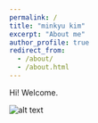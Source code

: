 ```yaml
---
permalink: /
title: "minkyu kim"
excerpt: "About me"
author_profile: true
redirect_from: 
  - /about/
  - /about.html
---
```


Hi! Welcome.

![alt text](https://minkyuk.github.io/files/scatter.jpg " scatter")
